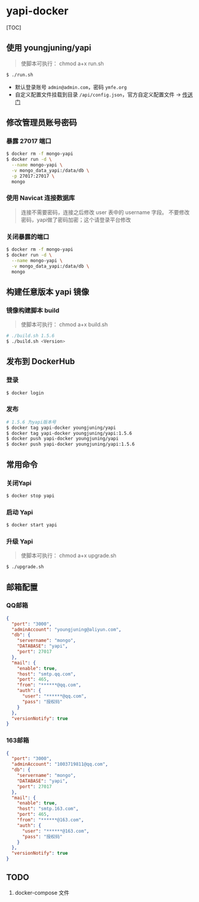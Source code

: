 # yapi-docker

[TOC]

## 使用 youngjuning/yapi

> 使脚本可执行： chmod a+x run.sh

```sh
$ ./run.sh
```

- 默认登录账号 `admin@admin.com`，密码 `ymfe.org`
- 自定义配置文件挂载到目录 `/api/config.json`，官方自定义配置文件 -> [传送门](https://github.com/YMFE/yapi/blob/master/config_example.json)

## 修改管理员账号密码

### 暴露 27017 端口

```sh
$ docker rm -f mongo-yapi
$ docker run -d \
  --name mongo-yapi \
  -v mongo_data_yapi:/data/db \
  -p 27017:27017 \
  mongo
```

### 使用 Navicat 连接数据库

> 连接不需要密码，连接之后修改 user 表中的 username 字段。
> 不要修改密码，yapi做了密码加密；这个请登录平台修改

### 关闭暴露的端口

```sh
$ docker rm -f mongo-yapi
$ docker run -d \
  --name mongo-yapi \
  -v mongo_data_yapi:/data/db \
  mongo
```

## 构建任意版本 yapi 镜像

### 镜像构建脚本 build

> 使脚本可执行： chmod a+x build.sh

```sh
# ./build.sh 1.5.6
$ ./build.sh <Version>
```

## 发布到 DockerHub

### 登录

```sh
$ docker login
```

### 发布

```sh
# 1.5.6 为yapi版本号
$ docker tag yapi-docker youngjuning/yapi
$ docker tag yapi-docker youngjuning/yapi:1.5.6
$ docker push yapi-docker youngjuning/yapi
$ docker push yapi-docker youngjuning/yapi:1.5.6
```

## 常用命令

### 关闭Yapi

```sh
$ docker stop yapi
```

### 启动 Yapi

```sh
$ docker start yapi
```

### 升级 Yapi

> 使脚本可执行： chmod a+x upgrade.sh

```sh
$ ./upgrade.sh
```

## 邮箱配置

### QQ邮箱

```json
{
  "port": "3000",
  "adminAccount": "youngjuning@aliyun.com",
  "db": {
    "servername": "mongo",
    "DATABASE": "yapi",
    "port": 27017
  },
  "mail": {
    "enable": true,
    "host": "smtp.qq.com",
    "port": 465,
    "from": "******@qq.com",
    "auth": {
      "user": "******@qq.com",
      "pass": "授权码"
    }
  },
  "versionNotify": true
}
```

### 163邮箱

```json
{
  "port": "3000",
  "adminAccount": "1003719811@qq.com",
  "db": {
    "servername": "mongo",
    "DATABASE": "yapi",
    "port": 27017
  },
  "mail": {
    "enable": true,
    "host": "smtp.163.com",
    "port": 465,
    "from": "******@163.com",
    "auth": {
      "user": "******@163.com",
      "pass": "授权码"
    }
  },
  "versionNotify": true
}
```

## TODO

1. docker-compose 文件
